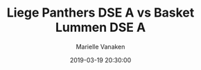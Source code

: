 ---
layout: album
title: Liege Panthers DSE A vs Basket Lummen DSE A
description: Competitie wedstrijd tussen Liege Panthers DSE A en Basket Lummen DSE A.
date: 2019-03-19 20:30:00
cover: /albums/2019-03-19-Liege-Panthers-DSEA-Basket-Lummen-DSEA/thumbnails/DSC_0568.JPG
author: Marielle Vanaken
pagination: 
  enabled: true
  images: true
  imageLayout: image
  itemsPerPage: 128
---